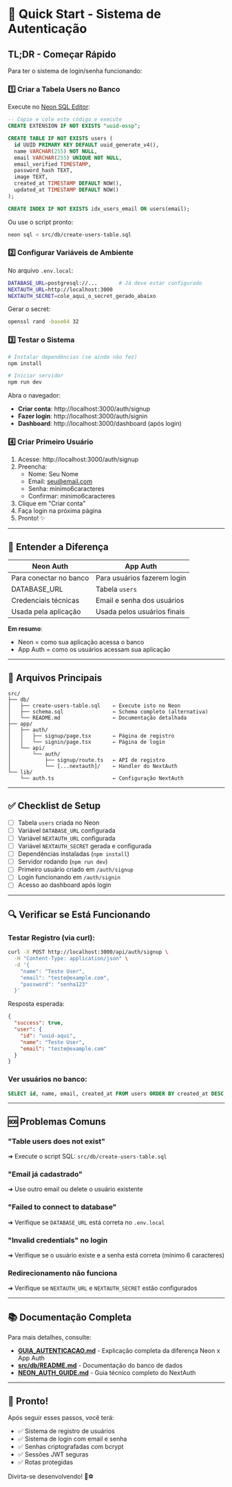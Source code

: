 # 🚀 Quick Start - Sistema de Autenticação

## TL;DR - Começar Rápido

Para ter o sistema de login/senha funcionando:

### 1️⃣ Criar a Tabela Users no Banco

Execute no [Neon SQL Editor](https://console.neon.tech):

```sql
-- Copie e cole este código e execute
CREATE EXTENSION IF NOT EXISTS "uuid-ossp";

CREATE TABLE IF NOT EXISTS users (
  id UUID PRIMARY KEY DEFAULT uuid_generate_v4(),
  name VARCHAR(255) NOT NULL,
  email VARCHAR(255) UNIQUE NOT NULL,
  email_verified TIMESTAMP,
  password_hash TEXT,
  image TEXT,
  created_at TIMESTAMP DEFAULT NOW(),
  updated_at TIMESTAMP DEFAULT NOW()
);

CREATE INDEX IF NOT EXISTS idx_users_email ON users(email);
```

Ou use o script pronto:
```bash
neon sql < src/db/create-users-table.sql
```

### 2️⃣ Configurar Variáveis de Ambiente

No arquivo `.env.local`:

```bash
DATABASE_URL=postgresql://...       # Já deve estar configurado
NEXTAUTH_URL=http://localhost:3000
NEXTAUTH_SECRET=cole_aqui_o_secret_gerado_abaixo
```

Gerar o secret:
```bash
openssl rand -base64 32
```

### 3️⃣ Testar o Sistema

```bash
# Instalar dependências (se ainda não fez)
npm install

# Iniciar servidor
npm run dev
```

Abra o navegador:
- **Criar conta**: http://localhost:3000/auth/signup
- **Fazer login**: http://localhost:3000/auth/signin
- **Dashboard**: http://localhost:3000/dashboard (após login)

### 4️⃣ Criar Primeiro Usuário

1. Acesse: http://localhost:3000/auth/signup
2. Preencha:
   - Nome: Seu Nome
   - Email: seu@email.com
   - Senha: minimo6caracteres
   - Confirmar: minimo6caracteres
3. Clique em "Criar conta"
4. Faça login na próxima página
5. Pronto! ✨

---

## 🎯 Entender a Diferença

| Neon Auth | App Auth |
|-----------|----------|
| Para conectar no banco | Para usuários fazerem login |
| DATABASE_URL | Tabela `users` |
| Credenciais técnicas | Email e senha dos usuários |
| Usada pela aplicação | Usada pelos usuários finais |

**Em resumo**: 
- Neon = como sua aplicação acessa o banco
- App Auth = como os usuários acessam sua aplicação

---

## 📁 Arquivos Principais

```
src/
├── db/
│   ├── create-users-table.sql    ← Execute isto no Neon
│   ├── schema.sql                ← Schema completo (alternativa)
│   └── README.md                 ← Documentação detalhada
├── app/
│   ├── auth/
│   │   ├── signup/page.tsx       ← Página de registro
│   │   └── signin/page.tsx       ← Página de login
│   └── api/
│       └── auth/
│           ├── signup/route.ts   ← API de registro
│           └── [...nextauth]/    ← Handler do NextAuth
└── lib/
    └── auth.ts                   ← Configuração NextAuth
```

---

## ✅ Checklist de Setup

- [ ] Tabela `users` criada no Neon
- [ ] Variável `DATABASE_URL` configurada
- [ ] Variável `NEXTAUTH_URL` configurada
- [ ] Variável `NEXTAUTH_SECRET` gerada e configurada
- [ ] Dependências instaladas (`npm install`)
- [ ] Servidor rodando (`npm run dev`)
- [ ] Primeiro usuário criado em `/auth/signup`
- [ ] Login funcionando em `/auth/signin`
- [ ] Acesso ao dashboard após login

---

## 🔍 Verificar se Está Funcionando

### Testar Registro (via curl):
```bash
curl -X POST http://localhost:3000/api/auth/signup \
  -H "Content-Type: application/json" \
  -d '{
    "name": "Teste User",
    "email": "teste@example.com",
    "password": "senha123"
  }'
```

Resposta esperada:
```json
{
  "success": true,
  "user": {
    "id": "uuid-aqui",
    "name": "Teste User",
    "email": "teste@example.com"
  }
}
```

### Ver usuários no banco:
```sql
SELECT id, name, email, created_at FROM users ORDER BY created_at DESC;
```

---

## 🆘 Problemas Comuns

### "Table users does not exist"
➜ Execute o script SQL: `src/db/create-users-table.sql`

### "Email já cadastrado"
➜ Use outro email ou delete o usuário existente

### "Failed to connect to database"
➜ Verifique se `DATABASE_URL` está correta no `.env.local`

### "Invalid credentials" no login
➜ Verifique se o usuário existe e a senha está correta (mínimo 6 caracteres)

### Redirecionamento não funciona
➜ Verifique se `NEXTAUTH_URL` e `NEXTAUTH_SECRET` estão configurados

---

## 📚 Documentação Completa

Para mais detalhes, consulte:

- **[GUIA_AUTENTICACAO.md](./GUIA_AUTENTICACAO.md)** - Explicação completa da diferença Neon x App Auth
- **[src/db/README.md](./src/db/README.md)** - Documentação do banco de dados
- **[NEON_AUTH_GUIDE.md](./NEON_AUTH_GUIDE.md)** - Guia técnico completo do NextAuth

---

## 🎉 Pronto!

Após seguir esses passos, você terá:
- ✅ Sistema de registro de usuários
- ✅ Sistema de login com email e senha
- ✅ Senhas criptografadas com bcrypt
- ✅ Sessões JWT seguras
- ✅ Rotas protegidas

Divirta-se desenvolvendo! 🚀⚽
